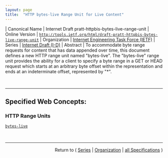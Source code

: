 ```yaml
---
layout: page
title:  "HTTP bytes-live Range Unit for Live Content"
---
```


| Canonical Name | Internet Draft pratt-httpbis-bytes-live-range-unit
| Online Version | [`http://tools.ietf.org/html/draft-pratt-httpbis-bytes-live-range-unit`](http://tools.ietf.org/html/draft-pratt-httpbis-bytes-live-range-unit)
| Organization | [Internet Engineering Task Force (IETF)](..  "List of specification series by this organization")
| Series | [Internet Draft (I-D)](.  "List of specifications in this series")
| Abstract | To accommodate byte range requests for content that has data appended over time, this document defines a new HTTP range unit named "bytes-live". The "bytes-live" range unit provides the ability for a client to specify a byte range in a GET or HEAD request which starts at an arbitrary byte offset within the representation and ends at an indeterminate offset, represented by "*".

<br/>
<hr/>

## Specified Web Concepts:

### HTTP Range Units

[`bytes-live`](/concepts/http-range-unit/bytes-live "As with the &#34;bytes&#34; range unit, a &#34;bytes-live&#34; Range request allows a client to designate a subset of bytes from the representation data to be transferred in payloads as a sequence of octets. But the form of a &#34;bytes-live&#34; request is focused on accessing data that may be appended to the representation over time.")



<br/>
<hr/>

<p style="text-align: right">Return to ( <a href="./">Series</a> | <a href="../">Organization</a> | <a href="../../">all Specifications</a> )</p>